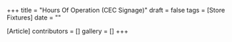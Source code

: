 +++
title = "Hours Of Operation (CEC Signage)"
draft = false
tags = [Store Fixtures]
date = ""

[Article]
contributors = []
gallery = []
+++